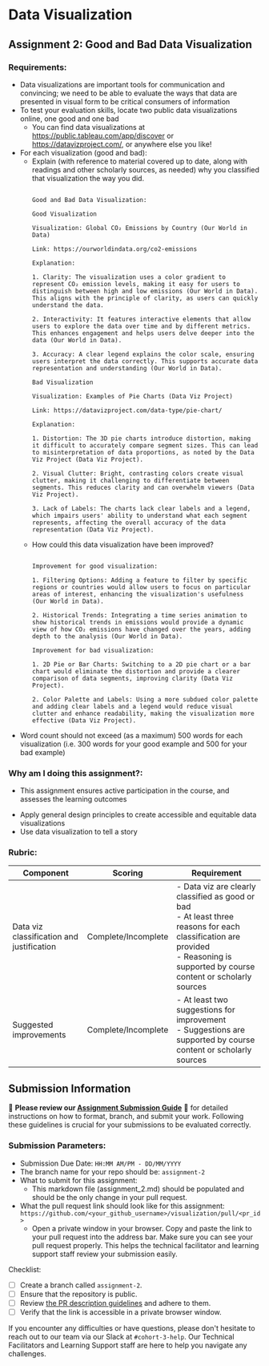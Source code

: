 # Data Visualization

## Assignment 2: Good and Bad Data Visualization

### Requirements:

- Data visualizations are important tools for communication and convincing; we need to be able to evaluate the ways that data are presented in visual form to be critical consumers of information 
- To test your evaluation skills, locate two public data visualizations online, one good and one bad  
    - You can find data visualizations at https://public.tableau.com/app/discover or https://datavizproject.com/, or anywhere else you like! 
- For each visualization (good and bad):  
    - Explain (with reference to material covered up to date, along with readings and other scholarly sources, as needed) why you classified that visualization the way you did.
      ```

      Good and Bad Data Visualization:
      
      Good Visualization
      
      Visualization: Global CO₂ Emissions by Country (Our World in Data)
      
      Link: https://ourworldindata.org/co2-emissions
      
      Explanation:
      
      1. Clarity: The visualization uses a color gradient to represent CO₂ emission levels, making it easy for users to distinguish between high and low emissions (Our World in Data). This aligns with the principle of clarity, as users can quickly understand the data.

      2. Interactivity: It features interactive elements that allow users to explore the data over time and by different metrics. This enhances engagement and helps users delve deeper into the data (Our World in Data).

      3. Accuracy: A clear legend explains the color scale, ensuring users interpret the data correctly. This supports accurate data representation and understanding (Our World in Data). 

      Bad Visualization
      
      Visualization: Examples of Pie Charts (Data Viz Project)
      
      Link: https://datavizproject.com/data-type/pie-chart/
      
      Explanation:
      
      1. Distortion: The 3D pie charts introduce distortion, making it difficult to accurately compare segment sizes. This can lead to misinterpretation of data proportions, as noted by the Data Viz Project (Data Viz Project).

      2. Visual Clutter: Bright, contrasting colors create visual clutter, making it challenging to differentiate between segments. This reduces clarity and can overwhelm viewers (Data Viz Project).

      3. Lack of Labels: The charts lack clear labels and a legend, which impairs users' ability to understand what each segment represents, affecting the overall accuracy of the data representation (Data Viz Project).

      ```
    - How could this data visualization have been improved?  
      ```

      Improvement for good visualization:
      
      1. Filtering Options: Adding a feature to filter by specific regions or countries would allow users to focus on particular areas of interest, enhancing the visualization's usefulness (Our World in Data).

      2. Historical Trends: Integrating a time series animation to show historical trends in emissions would provide a dynamic view of how CO₂ emissions have changed over the years, adding depth to the analysis (Our World in Data).

      Improvement for bad visualization:
      
      1. 2D Pie or Bar Charts: Switching to a 2D pie chart or a bar chart would eliminate the distortion and provide a clearer comparison of data segments, improving clarity (Data Viz Project).

      2. Color Palette and Labels: Using a more subdued color palette and adding clear labels and a legend would reduce visual clutter and enhance readability, making the visualization more effective (Data Viz Project).
      
      ```
- Word count should not exceed (as a maximum) 500 words for each visualization (i.e. 
300 words for your good example and 500 for your bad example)

### Why am I doing this assignment?:

- This assignment ensures active participation in the course, and assesses the learning outcomes
* Apply general design principles to create accessible and equitable data visualizations
* Use data visualization to tell a story

### Rubric:

| Component               | Scoring   | Requirement                                                 |
|-------------------------|-----------|-------------------------------------------------------------|
| Data viz classification and justification | Complete/Incomplete | - Data viz are clearly classified as good or bad<br />- At least three reasons for each classification are provided<br />- Reasoning is supported by course content or scholarly sources |
| Suggested improvements  | Complete/Incomplete | - At least two suggestions for improvement<br />- Suggestions are supported by course content or scholarly sources |

## Submission Information

🚨 **Please review our [Assignment Submission Guide](https://github.com/UofT-DSI/onboarding/blob/main/onboarding_documents/submissions.md)** 🚨 for detailed instructions on how to format, branch, and submit your work. Following these guidelines is crucial for your submissions to be evaluated correctly.

### Submission Parameters:
* Submission Due Date: `HH:MM AM/PM - DD/MM/YYYY`
* The branch name for your repo should be: `assignment-2`
* What to submit for this assignment:
    * This markdown file (assignment_2.md) should be populated and should be the only change in your pull request.
* What the pull request link should look like for this assignment: `https://github.com/<your_github_username>/visualization/pull/<pr_id>`
    * Open a private window in your browser. Copy and paste the link to your pull request into the address bar. Make sure you can see your pull request properly. This helps the technical facilitator and learning support staff review your submission easily.

Checklist:
- [ ] Create a branch called `assignment-2`.
- [ ] Ensure that the repository is public.
- [ ] Review [the PR description guidelines](https://github.com/UofT-DSI/onboarding/blob/main/onboarding_documents/submissions.md#guidelines-for-pull-request-descriptions) and adhere to them.
- [ ] Verify that the link is accessible in a private browser window.

If you encounter any difficulties or have questions, please don't hesitate to reach out to our team via our Slack at `#cohort-3-help`. Our Technical Facilitators and Learning Support staff are here to help you navigate any challenges.

